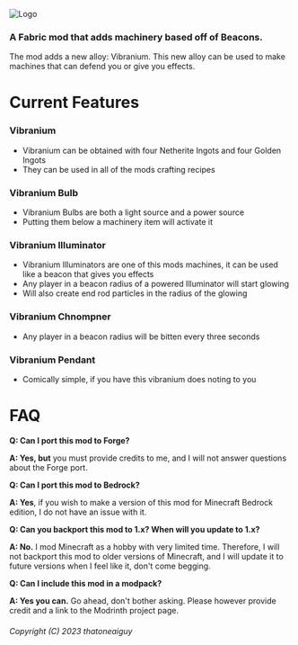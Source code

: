 ![Logo]([[[[[https://cdn.discordapp.com/attachments/859447558745227274/1176822632449064980/e0199d49fafb4c96ced0f12b1ce8e018c5474a96.png?ex=6570447b&is=655dcf7b&hm=7592565836ebaa8d7f9d62cbefa7c21412d57319b9c61e56ca5dab2fe7450623&](https://github.com/thatoneaiguy/beaconated/blob/master/image_2024-05-11_171005646.png)](https://github.com/thatoneaiguy/beaconated/blob/master/image_2024-05-11_171005646.png?raw=true)](https://i.imgur.com/vJvjocd.png)](https://i.imgur.com/vJvjocd.png)](https://cdn.discordapp.com/attachments/859447558745227274/1238888098625224714/minecraft_title.png?ex=6640ebf4&is=663f9a74&hm=3e128c3c96715d69414a27cbb4abaf64a38928b7151ae289d602a6a36a11890b&))

### A Fabric mod that adds machinery based off of Beacons.
The mod adds a new alloy: Vibranium. This new alloy can be used to make machines that can defend you or give you effects.

# Current Features
### Vibranium
- Vibranium can be obtained with four Netherite Ingots and four Golden Ingots
- They can be used in all of the mods crafting recipes
### Vibranium Bulb
- Vibranium Bulbs are both a light source and a power source
- Putting them below a machinery item will activate it
### Vibranium Illuminator
- Vibranium Illuminators are one of this mods machines, it can be used like a beacon that gives you effects
- Any player in a beacon radius of a powered Illuminator will start glowing
- Will also create end rod particles in the radius of the glowing
### Vibranium Chnompner
- Any player in a beacon radius will be bitten every three seconds
### Vibranium Pendant
- Comically simple, if you have this vibranium does noting to you

# FAQ

**Q: Can I port this mod to Forge?**

**A: Yes, but** you must provide credits to me, and I will not answer questions about the Forge port.

**Q: Can I port this mod to Bedrock?**

**A: Yes**, if you wish to make a version of this mod for Minecraft Bedrock edition, I do not have an issue with it.

**Q: Can you backport this mod to 1.x? When will you update to 1.x?**

**A: No.** I mod Minecraft as a hobby with very limited time. Therefore, I will not backport this mod to older versions of Minecraft, and I will update it to future versions when I feel like it, don't come begging.

**Q: Can I include this mod in a modpack?**

**A: Yes you can.** Go ahead, don't bother asking. Please however provide credit and a link to the Modrinth project page.


###### Copyright (C) 2023 thatoneaiguy
